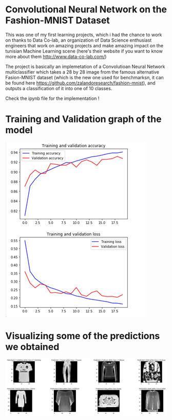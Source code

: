 # Convolutional Neural Network on the Fashion-MNIST Dataset

This was one of my first learning projects, which i had the chance to work on thanks to Data Co-lab, an organization of Data Science enthusiast engineers that work on amazing projects and make amazing impact on the tunisian Machine Learning scene (here's their website if you want to know more about them http://www.data-co-lab.com/)

The project is basically an implemetation of a Convolutioan Neural Network multiclassifier which takes a 28 by 28 image from the famous alternative Fasion-MNIST dataset (which is the new one used for benchmarksn, it can be found here https://github.com/zalandoresearch/fashion-mnist), and outputs a classification of it into one of 10 classes.

Check the ipynb file for the implementation !

# Training and Validation graph of the model 

 ![training and validation graph](./images/training.PNG)
 
 # Visualizing some of the predictions we obtained  

 ![training and validation graph](./images/predictions.PNG)
